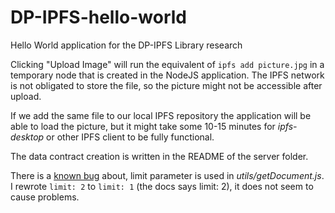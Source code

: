 # DP-IPFS-hello-world
Hello World application for the DP-IPFS Library research

Clicking "Upload Image" will run the equivalent of `ipfs add picture.jpg` in a temporary node that is created in the NodeJS application.
The IPFS network is not obligated to store the file, so the picture might not be accessible after upload.

If we add the same file to our local IPFS repository the application will be able to load the picture, but it might take some 10-15 minutes for _ipfs-desktop_ or other IPFS client to be fully functional.

The data contract creation is written in the README of the server folder.

There is a [known bug](https://github.com/dashevo/dapi-grpc/issues/103) about, limit parameter is used in _utils/getDocument.js_. I rewrote `limit: 2` to `limit: 1` (the docs says limit: 2), it does not seem to cause problems.